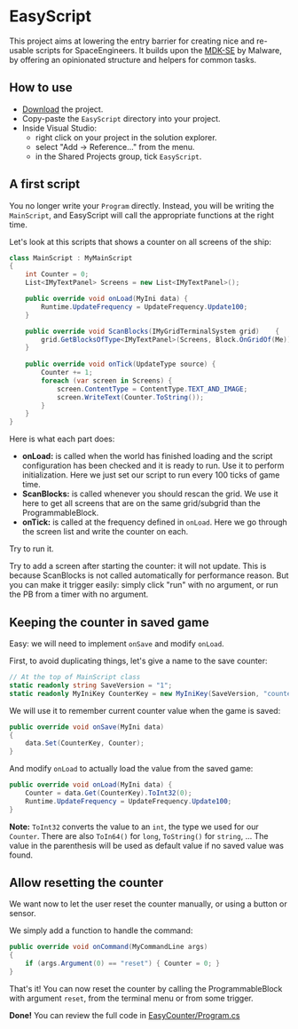 EasyScript
==========

This project aims at lowering the entry barrier for creating nice and re-usable scripts for
SpaceEngineers. It builds upon the [MDK-SE](https://github.com/malware-dev/MDK-SE) by Malware,
by offering an opinionated structure and helpers for common tasks.

How to use
----------

- [Download](https://github.com/spectras/se-scripts/archive/master.zip) the project.
- Copy-paste the `EasyScript` directory into your project.
- Inside Visual Studio:
    - right click on your project in the solution explorer.
    - select "Add → Reference..." from the menu.
    - in the Shared Projects group, tick `EasyScript`.

A first script
--------------

You no longer write your `Program` directly. Instead, you will be writing the `MainScript`, and
EasyScript will call the appropriate functions at the right time.

Let's look at this scripts that shows a counter on all screens of the ship:

```csharp
class MainScript : MyMainScript
{
    int Counter = 0;
    List<IMyTextPanel> Screens = new List<IMyTextPanel>();

    public override void onLoad(MyIni data) {
        Runtime.UpdateFrequency = UpdateFrequency.Update100;
    }

    public override void ScanBlocks(IMyGridTerminalSystem grid)    {
        grid.GetBlocksOfType<IMyTextPanel>(Screens, Block.OnGridOf(Me))
    }
    
    public override void onTick(UpdateType source) {
        Counter += 1;
        foreach (var screen in Screens) {
            screen.ContentType = ContentType.TEXT_AND_IMAGE;
            screen.WriteText(Counter.ToString());
        }
    }
}
```

Here is what each part does:
- **onLoad:** is called when the world has finished loading and the script configuration has
  been checked and it is ready to run. Use it to perform initialization. Here we just set our
  script to run every 100 ticks of game time.
- **ScanBlocks:** is called whenever you should rescan the grid. We use it here to get all
  screens that are on the same grid/subgrid than the ProgrammableBlock.
- **onTick:** is called at the frequency defined in `onLoad`. Here we go through the screen list
  and write the counter on each.

Try to run it.

Try to add a screen after starting the counter: it will not update. This is because ScanBlocks
is not called automatically for performance reason. But you can make it trigger easily: simply
click "run" with no argument, or run the PB from a timer with no argument.

Keeping the counter in saved game
---------------------------------

Easy: we will need to implement `onSave` and modify `onLoad`.

First, to avoid duplicating things, let's give a name to the save counter:

```csharp
// At the top of MainScript class
static readonly string SaveVersion = "1";
static readonly MyIniKey CounterKey = new MyIniKey(SaveVersion, "counter");
```

We will use it to remember current counter value when the game is saved:
```csharp
public override void onSave(MyIni data)
{
    data.Set(CounterKey, Counter);
}
```

And modify `onLoad` to actually load the value from the saved game:
```csharp
public override void onLoad(MyIni data) {
    Counter = data.Get(CounterKey).ToInt32(0);
    Runtime.UpdateFrequency = UpdateFrequency.Update100;
}
```
**Note:** `ToInt32` converts the value to an `int`, the type we used for our `Counter`.
    There are also `ToIn64()` for `long`, `ToString()` for `string`, … The value in the
    parenthesis will be used as default value if no saved value was found.

Allow resetting the counter
---------------------------

We want now to let the user reset the counter manually, or using a button or sensor.

We simply add a function to handle the command:

```csharp
public override void onCommand(MyCommandLine args)
{
    if (args.Argument(0) == "reset") { Counter = 0; }
}
```

That's it! You can now reset the counter by calling the ProgrammableBlock with argument `reset`,
from the terminal menu or from some trigger.

**Done!** You can review the full code in [EasyCounter/Program.cs](EasyCounter/Program.cs)
